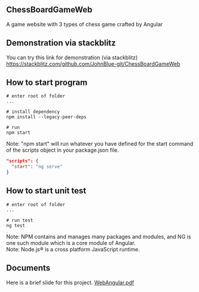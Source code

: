 ## ChessBoardGameWeb
A game website with 3 types of chess game crafted by Angular

## Demonstration via stackblitz
You can try this link for demonstration (via stackblitz)
\
https://stackblitz.com/github.com/JohnBlue-git/ChessBoardGameWeb

## How to start program
```console
# enter root of folder
...

# install dependency
npm install --legacy-peer-deps

# run
npm start
```
Note: "npm start" will run whatever you have defined for the start command of the scripts object in your package.json file.
```json
"scripts": {
  "start": "ng serve"
}
```

## How to start unit test
```console
# enter root of folder
...

# run test
ng test
```
Note: NPM contains and manages many packages and modules, and NG is one such module which is a core module of Angular.
\
Note: Node.js® is a cross platform JavaScript runtime.

## Documents
Here is a brief slide for this project. [WebAngular.pdf](doc/WebAngular.pdf)